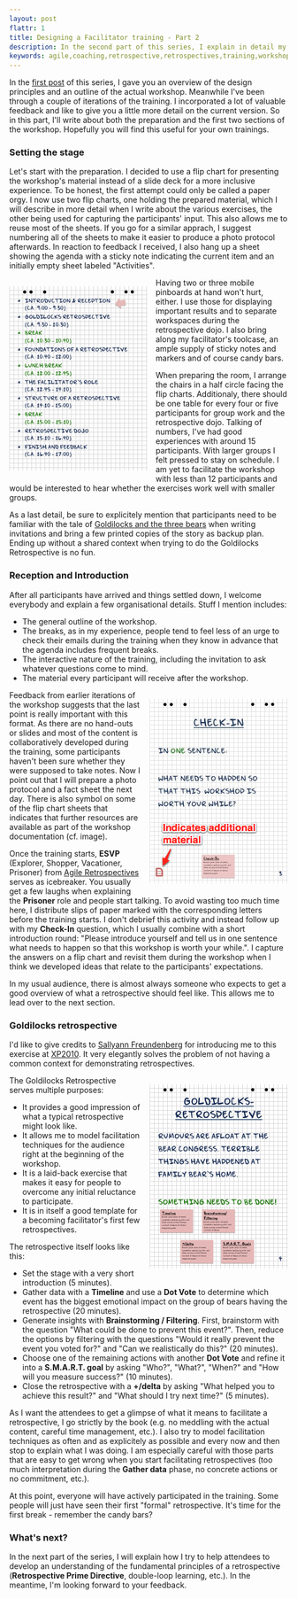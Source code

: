 ```yaml
---
layout: post
flattr: 1
title: Designing a Facilitator training - Part 2
description: In the second part of this series, I explain in detail my preparations and the first two sections of my facilitator training. 
keywords: agile,coaching,retrospective,retrospectives,training,workshop,facilitate,facilitator,exercises,games,serious games,simulation,roleplaying
---
```

In the [first post](/2011/07/30/designing-a-facilitator-training-part-1.html "Designing a Facilitator training - Part 1") of this series, I gave you an overview of the design principles and an outline of the actual workshop. Meanwhile I've been through a couple of iterations of the training. I incorporated a lot of valuable feedback and like to give you a little more detail on the current version. So in this part, I'll write about both the preparation and the first two sections of the workshop. Hopefully you will find this useful for your own trainings.

### Setting the stage

Let's start with the preparation. I decided to use a flip chart for presenting the workshop's material instead of a slide deck for a more inclusive experience. To be honest, the first attempt could only be called a paper orgy. I now use two flip charts, one holding the prepared material, which I will describe in more detail when I write about the various exercises, the other being used for capturing the participants' input. This also allows me to reuse most of the sheets. If you go for a similar apprach, I suggest numbering all of the sheets to make it easier to produce a photo protocol afterwards. In reaction to feedback I received, I also hang up a sheet showing the agenda with a sticky note indicating the current item and an initially empty sheet labeled "Activities". 

<div style="float:left; margin: 15px 15px 15px 0px;"><img src="/images/retro-training-0.gif" alt="Retrospective Training - Agenda" title="Retrospective Training - Agenda" /></div>

Having two or three mobile pinboards at hand won't hurt, either. I use those for displaying important results and to separate workspaces during the retrospective dojo. I also bring along my facilitator's toolcase, an ample supply of sticky notes and markers and of course candy bars.

When preparing the room, I arrange the chairs in a half circle facing the flip charts. Additionaly, there should be one table for every four or five participants for group work and the retrospective dojo. Talking of numbers, I've had good experiences with around 15 participants. With larger groups I felt pressed to stay on schedule. I am yet to facilitate the workshop with less than 12 participants and would be interested to hear whether the exercises work well with smaller groups. 

As a last detail, be sure to explicitely mention that participants need to be familiar with the tale of [Goldilocks and the three bears](http://www.dltk-teach.com/rhymes/goldilocks_story.htm) when writing invitations and bring a few printed copies of the story as backup plan. Ending up without a shared context when trying to do the Goldilocks Retrospective is no fun.

### Reception and Introduction

After all participants have arrived and things settled down, I welcome everybody and explain a few organisational details. Stuff I mention includes:

* The general outline of the workshop.
* The breaks, as in my experience, people tend to feel less of an urge to check their emails during the training when they know in advance that the agenda includes frequent breaks.
* The interactive nature of the training, including the invitation to ask whatever questions come to mind.
* The material every participant will receive after the workshop.

<div style="float:right; margin: 15px 0px 15px 15px;"><img src="/images/retro-training-1.jpg" alt="Retrospective Training - Example flip chart sheet" title="Retrospective Training - Example flip chart sheet" /></div>

Feedback from earlier iterations of the workshop suggests that the last point is really important with this format. As there are no hand-outs or slides and most of the content is collaboratively developed during the training, some participants haven't been sure whether they were supposed to take notes. Now I point out that I will prepare a photo protocol and a fact sheet the next day. There is also symbol on some of the flip chart sheets that indicates that further resources are available as part of the workshop documentation (cf. image).

Once the training starts,  **ESVP** (Explorer, Shopper, Vacationer, Prisoner) from [Agile Retrospectives](http://pragprog.com/book/dlret/agile-retrospectives) serves as icebreaker. You usually get a few laughs when explaining the **Prisoner** role and people start talking. To avoid wasting too much time here, I distribute slips of paper marked with the corresponding letters before the training starts. I don't debrief this activity and instead follow up with my **Check-In** question, which I usually combine with a short introduction round: "Please introduce yourself and tell us in one sentence what needs to happen so that this workshop is worth your while.". I capture the answers on a flip chart and revisit them during the workshop when I think we developed ideas that relate to the participants' expectations.

In my usual audience, there is almost always someone who expects to get a good overview of what a retrospective should feel like. This allows me to lead over to the next section.

### Goldilocks retrospective

I'd like to give credits to [Sallyann Freundenberg](https://twitter.com/#!/salfreudenberg) for introducing me to this exercise at [XP2010](http://xp2010.org/). It very elegantly solves the problem of not having a common context for demonstrating retrospectives.

<div style="float:right; margin: 15px 0px 15px 15px;"><img src="/images/retro-training-2.gif" alt="Retrospective Training - Goldilocks Retrospective" title="Retrospective Training - Goldilocks Retrospective" /></div>

The Goldilocks Retrospective serves multiple purposes:

* It provides a good impression of what a typical retrospective might look like.
* It allows me to model facilitation techniques for the audience right at the beginning of the workshop.
* It is a laid-back exercise that makes it easy for people to overcome any initial reluctance to participate.
* It is in itself a good template for a becoming facilitator's first few retrospectives.

The retrospective itself looks like this:

* Set the stage with a very short introduction (5 minutes).
* Gather data with a **Timeline** and use a **Dot Vote** to determine which event has the biggest emotional impact on the group of bears having the retrospective (20 minutes).
* Generate insights with **Brainstorming / Filtering**. First, brainstorm with the question "What could be done to prevent this event?". Then, reduce the options by filtering with the questions "Would it really prevent the event you voted for?" and "Can we realistically do this?" (20 minutes).
* Choose one of the remaining actions with another **Dot Vote** and refine it into a **S.M.A.R.T. goal** by asking "Who?", "What?", "When?" and "How will you measure success?" (10 minutes).
* Close the retrospective with a **+/delta** by asking "What helped you to achieve this result?" and "What should I try next time?" (5 minutes).

As I want the attendees to get a glimpse of what it means to facilitate a retrospective, I go strictly by the book (e.g. no meddling with the actual content, careful time management, etc.). I also try to model facilitation techniques as often and as explicitely as possible and every now and then stop to explain what I was doing. I am especially careful with those parts that are easy to get wrong when you start facilitating retrospectives (too much interpretation during the **Gather data** phase, no concrete actions or no commitment, etc.).

At this point, everyone will have actively participated in the training. Some people will just have seen their first "formal" retrospective. It's time for the first break - remember the candy bars?

### What's next?

In the next part of the series, I will explain how I try to help attendees to develop an understanding of the fundamental principles of a retrospective (**Retrospective Prime Directive**, double-loop learning, etc.). In the meantime, I'm looking forward to your feedback.